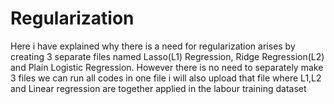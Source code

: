 # Regularization
Here i have explained why there is a need for regularization arises by creating 3 separate files named Lasso(L1) Regression, Ridge Regression(L2) and Plain Logistic Regression. However there is no need to separately make 3 files we can run all codes in one file i will also upload that file where L1,L2 and Linear regression are together applied in the labour training dataset 
